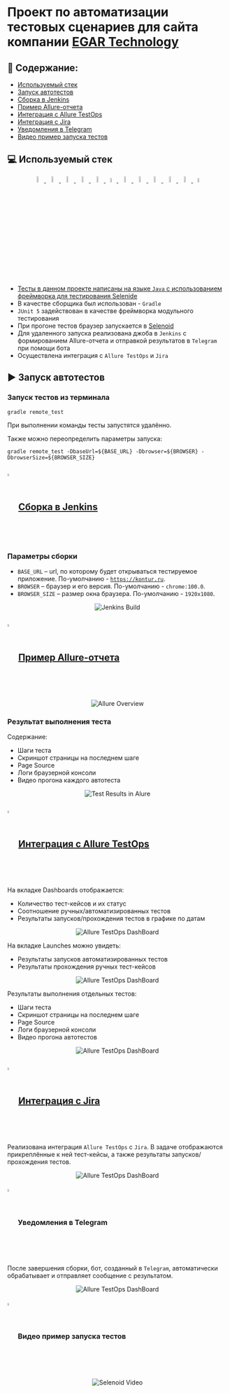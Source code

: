 # Проект по автоматизации тестовых сценариев для сайта компании [EGAR Technology](https://egartech.ru/)
## :pushpin: Содержание:

- [Используемый стек](#computer-используемый-стек)
- [Запуск автотестов](#arrow_forward-запуск-автотестов)
- [Сборка в Jenkins](#-сборка-в-jenkins)
- [Пример Allure-отчета](#-пример-allure-отчета)
- [Интеграция с Allure TestOps](#-интеграция-с-allure-testops)
- [Интеграция с Jira](#-интеграция-с-jira)
- [Уведомления в Telegram](#-уведомления-в-telegram)
- [Видео пример запуска тестов](#-видео-пример-запуска-тестов)
## :computer: Используемый стек

<p align="center">
<a href="https://www.jetbrains.com/idea/"><img width="6%" title="IntelliJ IDEA" src="media/logo/Intelij_IDEA.svg">
<a href="https://www.java.com/"><img width="6%" title="Java" src="media/logo/Java.svg">
<a href="https://selenide.org/"><img width="6%" title="Selenide" src="media/logo/Selenide.svg">
<a href="https://aerokube.com/selenoid/"><img width="6%" title="Selenoid" src="media/logo/Selenoid.svg">
<a href="https://github.com/allure-framework/allure2"><img width="6%" title="Allure Report" src="media/logo/Allure_Report.svg">
<a href="https://qameta.io/"><img width="5%" title="Allure TestOps" src="media/logo/AllureTestOps.svg">
<a href="https://gradle.org/"><img width="6%" title="Gradle" src="media/logo/Gradle.svg">
<a href="https://junit.org/junit5/"><img width="6%" title="JUnit5" src="media/logo/JUnit5.svg">
<a href="https://github.com/"><img width="6%" title="GitHub" src="media/logo/GitHub.svg">
<a href="https://www.jenkins.io/"><img width="6%" title="Jenkins" src="media/logo/Jenkins.svg">
<a href="https://web.telegram.org/"><img width="6%" title="Telegram" src="media/logo/Telegram.svg">
<a href="https://www.atlassian.com/ru/software/jira"><img width="5%" title="Jira" src="media/logo/Jira.svg">
</p>

- Тесты в данном проекте написаны на языке <code>Java</code> с использованием фреймворка для тестирования [Selenide](https://selenide.org/)
- В качестве сборщика был использован - <code>Gradle</code>
- <code>JUnit 5</code> задействован в качестве фреймворка модульного тестирования
- При прогоне тестов браузер запускается в [Selenoid](https://aerokube.com/selenoid/)
- Для удаленного запуска реализована джоба в <code>Jenkins</code> с формированием Allure-отчета и отправкой результатов в <code>Telegram</code> при помощи бота
- Осуществлена интеграция с <code>Allure TestOps</code> и <code>Jira</code>

## :arrow_forward: Запуск автотестов

### Запуск тестов из терминала
```
gradle remote_test
```
При выполнении команды тесты запустятся удалённо.

Также можно переопределить параметры запуска:
```
gradle remote_test -DbaseUrl=${BASE_URL} -Dbrowser=${BROWSER} -DbrowserSize=${BROWSER_SIZE}
```


## <img width="4%" style="vertical-align:middle" title="Jenkins" src="media/logo/Jenkins.svg"> [Сборка в Jenkins](https://jenkins.autotests.cloud/job/gaevskaya_EgarTests15hw/)
### Параметры сборки
* <code>BASE_URL</code> – url, по которому будет открываться тестируемое приложение. По-умолчанию - <code>https://kontur.ru</code>.
* <code>BROWSER</code> – браузер и его версия. По-умолчанию - <code>chrome:100.0</code>.
* <code>BROWSER_SIZE</code> – размер окна браузера. По-умолчанию - <code>1920x1080</code>.

<p align="center">
<img title="Jenkins Build" src="media/screens/jenkins.png">
</p>

## <img width="4%" style="vertical-align:middle" title="Allure Report" src="media/logo/Allure_Report.svg"> [Пример Allure-отчета](https://jenkins.autotests.cloud/job/polina_rumak_kontur/9/allure/)
<p align="center">
<img title="Allure Overview" src="media/screens/allure.png">
</p>

### Результат выполнения теста
Содержание:
* Шаги теста
* Скриншот страницы на последнем шаге
* Page Source
* Логи браузерной консоли
* Видео прогона каждого автотеста

<p align="center">
<img title="Test Results in Alure" src="media/screens/resultTest.png">
</p>

## <img width="4%" style="vertical-align:middle" title="Allure TestOps" src="media/logo/AllureTestOps.svg"> [Интеграция с Allure TestOps](https://allure.autotests.cloud/project/2463/launches)
На вкладке Dashboards отображается:
- Количество тест-кейсов и их статус
- Соотношение ручных/автоматизированных тестов
- Результаты запусков/прохождения тестов в графике по датам
<p align="center">
<img title="Allure TestOps DashBoard" src="media/screens/Dashboards_TestOps.png">
</p>

На вкладке Launches можно увидеть:
- Результаты запусков автоматизированных тестов
- Результаты прохождения ручных тест-кейсов
<p align="center">
<img title="Allure TestOps DashBoard" src="media/screens/Launches_TestOps.png">
</p>

Результаты выполнения отдельных тестов:
* Шаги теста
* Скриншот страницы на последнем шаге
* Page Source
* Логи браузерной консоли
* Видео прогона автотестов

<p align="center">
<img title="Allure TestOps DashBoard" src="media/screens/result_TestOps.png">
</p>

## <img width="4%" style="vertical-align:middle" title="Jira" src="media/logo/Jira.svg"> [Интеграция с Jira](https://jira.autotests.cloud/browse/HOMEWORK-732)
Реализована интеграция <code>Allure TestOps</code> с <code>Jira</code>. В задаче отображаются прикреплённые к ней тест-кейсы, а также результаты запусков/прохождения тестов.
<p align="center">
<img title="Allure TestOps DashBoard" src="media/screens/jira.png">
</p>

### <img width="4%" style="vertical-align:middle" title="Telegram" src="media/logo/Telegram.svg"> Уведомления в Telegram
После завершения сборки, бот, созданный в <code>Telegram</code>, автоматически обрабатывает и отправляет сообщение с результатом.
<p align="center">
<img title="Allure TestOps DashBoard" src="media/screens/telegram.png">
</p>

### <img width="4%" style="vertical-align:middle" title="Selenoid" src="media/logo/Selenoid.svg"> Видео пример запуска тестов
<p align="center">
  <img title="Selenoid Video" src="media/screens/video.gif">
</p>
